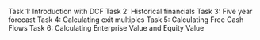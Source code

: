 Task 1: Introduction with DCF
Task 2: Historical financials
Task 3: Five year forecast
Task 4: Calculating exit multiples
Task 5: Calculating Free Cash Flows
Task 6: Calculating Enterprise Value and Equity Value
